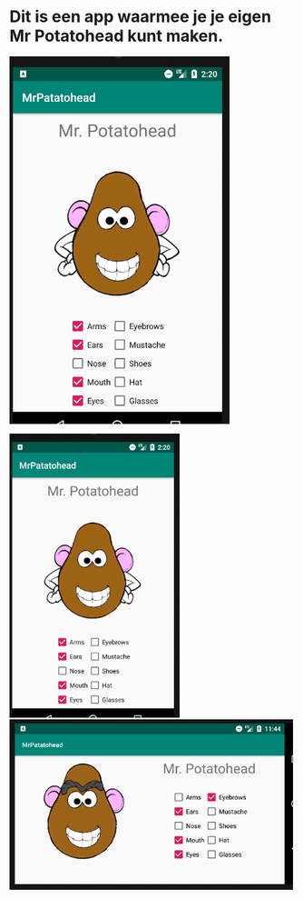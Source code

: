 # Dit is een app waarmee je je eigen Mr Potatohead kunt maken.

![screenshot](doc/screenshotPotatohead.png)


<img src="doc/screenshotPotatohead.png" width="300" height="500">
<img src="doc/rotated.png" width="500" height="300">